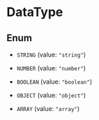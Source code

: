 

# DataType

## Enum


* `STRING` (value: `"string"`)

* `NUMBER` (value: `"number"`)

* `BOOLEAN` (value: `"boolean"`)

* `OBJECT` (value: `"object"`)

* `ARRAY` (value: `"array"`)



